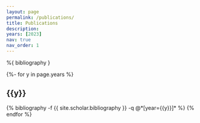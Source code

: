 ```yaml
---
layout: page
permalink: /publications/
title: Publications
description: 
years: [2023]
nav: true
nav_order: 1
---
```

<!-- _pages/publications.md -->
<div class="Publications">

%{ bibliography }

{%- for y in page.years %}
  <h2 class="year">{{y}}</h2>
  {% bibliography -f {{ site.scholar.bibliography }} -q @*[year={{y}}]* %}
{% endfor %}


</div>